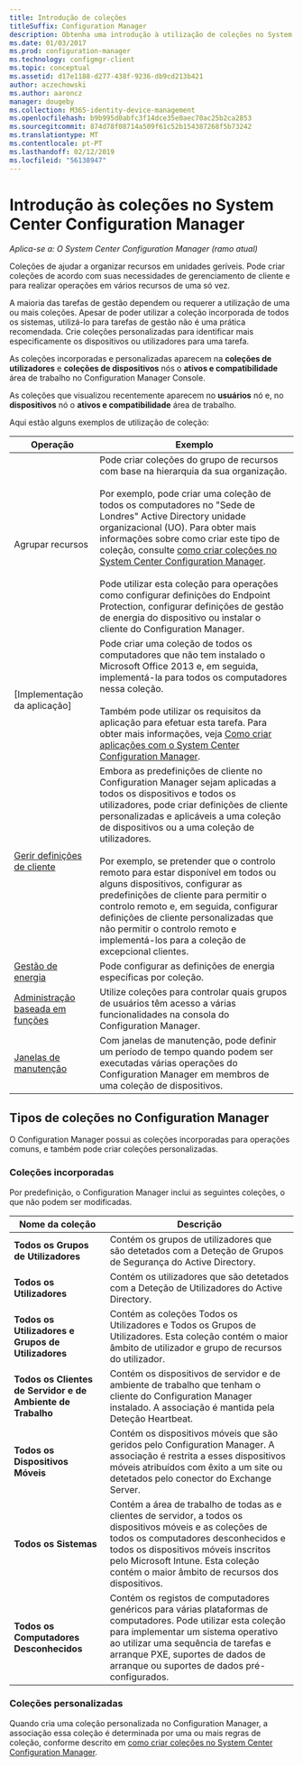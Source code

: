 ```yaml
---
title: Introdução de coleções
titleSuffix: Configuration Manager
description: Obtenha uma introdução à utilização de coleções no System Center Configuration Manager.
ms.date: 01/03/2017
ms.prod: configuration-manager
ms.technology: configmgr-client
ms.topic: conceptual
ms.assetid: d17e1188-d277-438f-9236-db9cd213b421
author: aczechowski
ms.author: aaroncz
manager: dougeby
ms.collection: M365-identity-device-management
ms.openlocfilehash: b9b995d0abfc3f14dce35e0aec70ac25b2ca2853
ms.sourcegitcommit: 874d78f08714a509f61c52b154387268f5b73242
ms.translationtype: MT
ms.contentlocale: pt-PT
ms.lasthandoff: 02/12/2019
ms.locfileid: "56138947"
---
```

# <a name="introduction-to-collections-in-system-center-configuration-manager"></a>Introdução às coleções no System Center Configuration Manager

*Aplica-se a: O System Center Configuration Manager (ramo atual)*

Coleções de ajudar a organizar recursos em unidades geríveis. Pode criar coleções de acordo com suas necessidades de gerenciamento de cliente e para realizar operações em vários recursos de uma só vez. 

A maioria das tarefas de gestão dependem ou requerer a utilização de uma ou mais coleções. Apesar de poder utilizar a coleção incorporada de todos os sistemas, utilizá-lo para tarefas de gestão não é uma prática recomendada. Crie coleções personalizadas para identificar mais especificamente os dispositivos ou utilizadores para uma tarefa.  

 As coleções incorporadas e personalizadas aparecem na **coleções de utilizadores** e **coleções de dispositivos** nós o **ativos e compatibilidade** área de trabalho no Configuration Manager Console.  

 As coleções que visualizou recentemente aparecem no **usuários** nó e, no **dispositivos** nó o **ativos e compatibilidade** área de trabalho.  

Aqui estão alguns exemplos de utilização de coleção:  

|Operação|Exemplo|  
|---------|-------|  
|Agrupar recursos|Pode criar coleções do grupo de recursos com base na hierarquia da sua organização.<br /><br /> Por exemplo, pode criar uma coleção de todos os computadores no "Sede de Londres" Active Directory unidade organizacional (UO). Para obter mais informações sobre como criar este tipo de coleção, consulte [como criar coleções no System Center Configuration Manager](../../../../core/clients/manage/collections/create-collections.md).<br /><br /> Pode utilizar esta coleção para operações como configurar definições do Endpoint Protection, configurar definições de gestão de energia do dispositivo ou instalar o cliente do Configuration Manager.|  
|[Implementação da aplicação]|Pode criar uma coleção de todos os computadores que não tem instalado o Microsoft Office 2013 e, em seguida, implementá-la para todos os computadores nessa coleção.<br /><br /> Também pode utilizar os requisitos da aplicação para efetuar esta tarefa. Para obter mais informações, veja [Como criar aplicações com o System Center Configuration Manager](../../../../apps/deploy-use/create-applications.md).|  
|[Gerir definições de cliente](../../../../core/clients/deploy/about-client-settings.md)|Embora as predefinições de cliente no Configuration Manager sejam aplicadas a todos os dispositivos e todos os utilizadores, pode criar definições de cliente personalizadas e aplicáveis a uma coleção de dispositivos ou a uma coleção de utilizadores.<br /><br /> Por exemplo, se pretender que o controlo remoto para estar disponível em todos ou alguns dispositivos, configurar as predefinições de cliente para permitir o controlo remoto e, em seguida, configurar definições de cliente personalizadas que não permitir o controlo remoto e implementá-los para a coleção de excepcional clientes. |  
|[Gestão de energia](../power/introduction-to-power-management.md)|Pode configurar as definições de energia específicas por coleção.|  
|[Administração baseada em funções](../../../../core/servers/deploy/configure/configure-role-based-administration.md)|Utilize coleções para controlar quais grupos de usuários têm acesso a várias funcionalidades na consola do Configuration Manager.|  
|[Janelas de manutenção](../../../../core/clients/manage/collections/use-maintenance-windows.md)|Com janelas de manutenção, pode definir um período de tempo quando podem ser executadas várias operações do Configuration Manager em membros de uma coleção de dispositivos. |  


## <a name="collection-types-in-configuration-manager"></a>Tipos de coleções no Configuration Manager  
 O Configuration Manager possui as coleções incorporadas para operações comuns, e também pode criar coleções personalizadas.   

### <a name="built-in-collections"></a>Coleções incorporadas  
 Por predefinição, o Configuration Manager inclui as seguintes coleções, o que não podem ser modificadas.  

|**Nome da coleção**|Descrição|  
|-------------------------|-----------------|  
|**Todos os Grupos de Utilizadores**|Contém os grupos de utilizadores que são detetados com a Deteção de Grupos de Segurança do Active Directory.|  
|**Todos os Utilizadores**|Contém os utilizadores que são detetados com a Deteção de Utilizadores do Active Directory.|  
|**Todos os Utilizadores e Grupos de Utilizadores**|Contém as coleções Todos os Utilizadores e Todos os Grupos de Utilizadores. Esta coleção contém o maior âmbito de utilizador e grupo de recursos do utilizador.|  
|**Todos os Clientes de Servidor e de Ambiente de Trabalho**|Contém os dispositivos de servidor e de ambiente de trabalho que tenham o cliente do Configuration Manager instalado. A associação é mantida pela Deteção Heartbeat.|  
|**Todos os Dispositivos Móveis**|Contém os dispositivos móveis que são geridos pelo Configuration Manager. A associação é restrita a esses dispositivos móveis atribuídos com êxito a um site ou detetados pelo conector do Exchange Server.|  
|**Todos os Sistemas**|Contém a área de trabalho de todas as e clientes de servidor, a todos os dispositivos móveis e as coleções de todos os computadores desconhecidos e todos os dispositivos móveis inscritos pelo Microsoft Intune. Esta coleção contém o maior âmbito de recursos dos dispositivos.|  
|**Todos os Computadores Desconhecidos**|Contém os registos de computadores genéricos para várias plataformas de computadores. Pode utilizar esta coleção para implementar um sistema operativo ao utilizar uma sequência de tarefas e arranque PXE, suportes de dados de arranque ou suportes de dados pré-configurados.|  

### <a name="custom-collections"></a>Coleções personalizadas  
 Quando cria uma coleção personalizada no Configuration Manager, a associação essa coleção é determinada por uma ou mais regras de coleção, conforme descrito em [como criar coleções no System Center Configuration Manager](../../../../core/clients/manage/collections/create-collections.md). 


